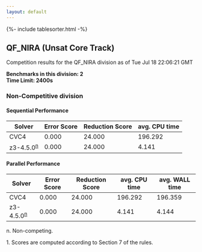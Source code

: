 ```yaml
---
layout: default
---
```

{%- include tablesorter.html -%}

##  QF_NIRA (Unsat Core Track)

Competition results for the QF_NIRA division as of Tue Jul 18 22:06:21 GMT

**Benchmarks in this division: 2**
<br/>
**Time Limit: 2400s**


###  Non-Competitive division

#### Sequential Performance
<table id="sequential" class="result sorted">
<thead>
<tr>
<th class="center">Solver</th>
<th class="center">Error Score</th>
<th class="center">Reduction Score</th>
<th class="center">avg. CPU time </th>
</tr>
</thead>
<tr>
<td>CVC4</td>
<td class="right">0.000</td>
<td class="right">24.000</td>
<td class="right">196.292</td>
</tr>
<tr>
<td>z3-4.5.0<SUP><a href="#fn">n</a></SUP>
</td>
<td class="right">0.000</td>
<td class="right">24.000</td>
<td class="right">4.141</td>
</tr>
</table>

#### Parallel Performance
<table id="parallel" class="result sorted">
<thead>
<tr>
<th class="center">Solver</th>
<th class="center">Error Score</th>
<th class="center">Reduction Score</th>
<th class="center">avg. CPU time </th>
<th class="center">avg. WALL time </th>
</tr>
</thead>
<tr>
<td>CVC4</td>
<td class="right">0.000</td>
<td class="right">24.000</td>
<td class="right">196.292</td>
<td class="right">196.359</td>
</tr>
<tr>
<td>z3-4.5.0<SUP><a href="#fn">n</a></SUP>
</td>
<td class="right">0.000</td>
<td class="right">24.000</td>
<td class="right">4.141</td>
<td class="right">4.144</td>
</tr>
</table>
<span id="fn"> n. Non-competing.</span>

<span id="fn1"> 1. Scores are computed according to Section 7 of the rules.</span>


